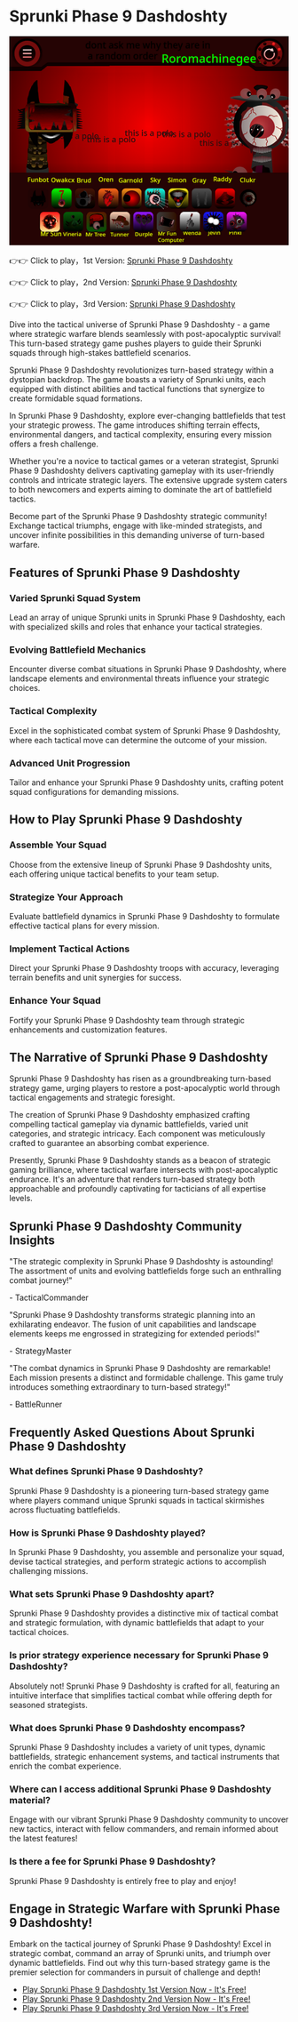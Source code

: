 # Sprunki Phase 9 Dashdoshty

![Sprunki Phase 9 Dashdoshty](https://raw.githubusercontent.com/sprunkiscrunkly/sprunki-phase-9-dashdoshty/refs/heads/main/sprunki-phase-9-dashdoshty.png "Sprunki Phase 9 Dashdoshty")

👉👉 Click to play，1st Version: [Sprunki Phase 9 Dashdoshty](https://sprunksters.com/sprunki-phase-9-dashdoshty/ "Sprunki Phase 9 Dashdoshty")

👉👉 Click to play，2nd Version: [Sprunki Phase 9 Dashdoshty](https://sprunkiscrunkly.com/sprunki-phase-9-dashdoshty/ "Sprunki Phase 9 Dashdoshty")

👉👉 Click to play，3rd Version: [Sprunki Phase 9 Dashdoshty](https://sprunkipyramixed.com/sprunki-phase-9-dashdoshty/ "Sprunki Phase 9 Dashdoshty")

Dive into the tactical universe of Sprunki Phase 9 Dashdoshty - a game where strategic warfare blends seamlessly with post-apocalyptic survival! This turn-based strategy game pushes players to guide their Sprunki squads through high-stakes battlefield scenarios.

Sprunki Phase 9 Dashdoshty revolutionizes turn-based strategy within a dystopian backdrop. The game boasts a variety of Sprunki units, each equipped with distinct abilities and tactical functions that synergize to create formidable squad formations.

In Sprunki Phase 9 Dashdoshty, explore ever-changing battlefields that test your strategic prowess. The game introduces shifting terrain effects, environmental dangers, and tactical complexity, ensuring every mission offers a fresh challenge.

Whether you're a novice to tactical games or a veteran strategist, Sprunki Phase 9 Dashdoshty delivers captivating gameplay with its user-friendly controls and intricate strategic layers. The extensive upgrade system caters to both newcomers and experts aiming to dominate the art of battlefield tactics.

Become part of the Sprunki Phase 9 Dashdoshty strategic community! Exchange tactical triumphs, engage with like-minded strategists, and uncover infinite possibilities in this demanding universe of turn-based warfare.

## Features of Sprunki Phase 9 Dashdoshty

### Varied Sprunki Squad System

Lead an array of unique Sprunki units in Sprunki Phase 9 Dashdoshty, each with specialized skills and roles that enhance your tactical strategies.

### Evolving Battlefield Mechanics

Encounter diverse combat situations in Sprunki Phase 9 Dashdoshty, where landscape elements and environmental threats influence your strategic choices.

### Tactical Complexity

Excel in the sophisticated combat system of Sprunki Phase 9 Dashdoshty, where each tactical move can determine the outcome of your mission.

### Advanced Unit Progression

Tailor and enhance your Sprunki Phase 9 Dashdoshty units, crafting potent squad configurations for demanding missions.

## How to Play Sprunki Phase 9 Dashdoshty

### Assemble Your Squad

Choose from the extensive lineup of Sprunki Phase 9 Dashdoshty units, each offering unique tactical benefits to your team setup.

### Strategize Your Approach

Evaluate battlefield dynamics in Sprunki Phase 9 Dashdoshty to formulate effective tactical plans for every mission.

### Implement Tactical Actions

Direct your Sprunki Phase 9 Dashdoshty troops with accuracy, leveraging terrain benefits and unit synergies for success.

### Enhance Your Squad

Fortify your Sprunki Phase 9 Dashdoshty team through strategic enhancements and customization features.

## The Narrative of Sprunki Phase 9 Dashdoshty

Sprunki Phase 9 Dashdoshty has risen as a groundbreaking turn-based strategy game, urging players to restore a post-apocalyptic world through tactical engagements and strategic foresight.

The creation of Sprunki Phase 9 Dashdoshty emphasized crafting compelling tactical gameplay via dynamic battlefields, varied unit categories, and strategic intricacy. Each component was meticulously crafted to guarantee an absorbing combat experience.

Presently, Sprunki Phase 9 Dashdoshty stands as a beacon of strategic gaming brilliance, where tactical warfare intersects with post-apocalyptic endurance. It's an adventure that renders turn-based strategy both approachable and profoundly captivating for tacticians of all expertise levels.

## Sprunki Phase 9 Dashdoshty Community Insights

"The strategic complexity in Sprunki Phase 9 Dashdoshty is astounding! The assortment of units and evolving battlefields forge such an enthralling combat journey!"

\- TacticalCommander

"Sprunki Phase 9 Dashdoshty transforms strategic planning into an exhilarating endeavor. The fusion of unit capabilities and landscape elements keeps me engrossed in strategizing for extended periods!"

\- StrategyMaster

"The combat dynamics in Sprunki Phase 9 Dashdoshty are remarkable! Each mission presents a distinct and formidable challenge. This game truly introduces something extraordinary to turn-based strategy!"

\- BattleRunner

## Frequently Asked Questions About Sprunki Phase 9 Dashdoshty

### What defines Sprunki Phase 9 Dashdoshty?

Sprunki Phase 9 Dashdoshty is a pioneering turn-based strategy game where players command unique Sprunki squads in tactical skirmishes across fluctuating battlefields.

### How is Sprunki Phase 9 Dashdoshty played?

In Sprunki Phase 9 Dashdoshty, you assemble and personalize your squad, devise tactical strategies, and perform strategic actions to accomplish challenging missions.

### What sets Sprunki Phase 9 Dashdoshty apart?

Sprunki Phase 9 Dashdoshty provides a distinctive mix of tactical combat and strategic formulation, with dynamic battlefields that adapt to your tactical choices.

### Is prior strategy experience necessary for Sprunki Phase 9 Dashdoshty?

Absolutely not! Sprunki Phase 9 Dashdoshty is crafted for all, featuring an intuitive interface that simplifies tactical combat while offering depth for seasoned strategists.

### What does Sprunki Phase 9 Dashdoshty encompass?

Sprunki Phase 9 Dashdoshty includes a variety of unit types, dynamic battlefields, strategic enhancement systems, and tactical instruments that enrich the combat experience.

### Where can I access additional Sprunki Phase 9 Dashdoshty material?

Engage with our vibrant Sprunki Phase 9 Dashdoshty community to uncover new tactics, interact with fellow commanders, and remain informed about the latest features!

### Is there a fee for Sprunki Phase 9 Dashdoshty?

Sprunki Phase 9 Dashdoshty is entirely free to play and enjoy!

## Engage in Strategic Warfare with Sprunki Phase 9 Dashdoshty!

Embark on the tactical journey of Sprunki Phase 9 Dashdoshty! Excel in strategic combat, command an array of Sprunki units, and triumph over dynamic battlefields. Find out why this turn-based strategy game is the premier selection for commanders in pursuit of challenge and depth!

- [Play Sprunki Phase 9 Dashdoshty 1st Version Now - It's Free!](https://sprunksters.com/sprunki-phase-9-dashdoshty/)
- [Play Sprunki Phase 9 Dashdoshty 2nd Version Now - It's Free!](https://sprunkiscrunkly.com/sprunki-phase-9-dashdoshty/)
- [Play Sprunki Phase 9 Dashdoshty 3rd Version Now - It's Free!](https://sprunkipyramixed.com/sprunki-phase-9-dashdoshty/)
